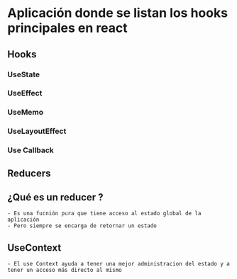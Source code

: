 # Aplicación donde se listan los hooks principales en react

## Hooks

### UseState 
### UseEffect
### UseMemo
### UseLayoutEffect
### Use Callback


## Reducers 

## ¿Qué es un reducer ?
    - Es una fucnión pura que tiene acceso al estado global de la aplicación
    - Pero siempre se encarga de retornar un estado

## UseContext 
    - El use Context ayuda a tener una mejor administracion del estado y a tener un acceso más directo al mismo
